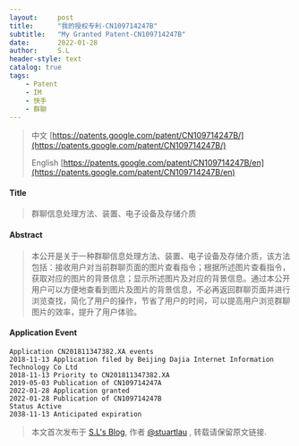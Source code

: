 ```yaml
---
layout:     post
title:      "我的授权专利-CN109714247B"
subtitle:   "My Granted Patent-CN109714247B"
date:       2022-01-28
author:     S.L
header-style: text
catalog: true
tags:
    - Patent
    - IM
    - 快手
    - 群聊
---
```

> 中文 [https://patents.google.com/patent/CN109714247B/](https://patents.google.com/patent/CN109714247B/)
>
> English [https://patents.google.com/patent/CN109714247B/en](https://patents.google.com/patent/CN109714247B/en)

#### Title
> 群聊信息处理方法、装置、电子设备及存储介质






#### Abstract
> 本公开是关于一种群聊信息处理方法、装置、电子设备及存储介质，该方法包括：接收用户对当前群聊页面的图片查看指令；根据所述图片查看指令，获取对应的图片的背景信息；显示所述图片及对应的背景信息。通过本公开用户可以方便地查看到图片及图片的背景信息，不必再返回群聊页面并进行浏览查找，简化了用户的操作，节省了用户的时间，可以提高用户浏览群聊图片的效率，提升了用户体验。






#### Application Event
```
Application CN201811347382.XA events 
2018-11-13 Application filed by Beijing Dajia Internet Information Technology Co Ltd
2018-11-13 Priority to CN201811347382.XA
2019-05-03 Publication of CN109714247A
2022-01-28 Application granted
2022-01-28 Publication of CN109714247B
Status Active
2038-11-13 Anticipated expiration
```
> 本文首次发布于 [S.L's Blog](http://elsef.com), 作者 [@stuartlau](http://github.com/stuartlau) ,
转载请保留原文链接.
